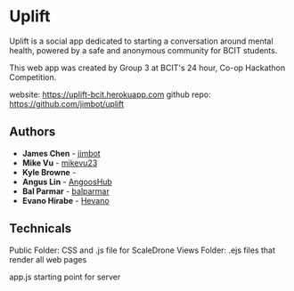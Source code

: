 # Uplift  

Uplift is a social app dedicated to starting a conversation around mental health, powered by a safe and anonymous community for BCIT students.


This web app was created by Group 3 at BCIT's 24 hour, Co-op Hackathon Competition.

website: https://uplift-bcit.herokuapp.com
github repo: https://github.com/jimbot/uplift

## Authors

* **James Chen** - [jimbot](https://github.com/jimbot)
* **Mike Vu** - [mikevu23](htts://github.com/mikevu23)
* **Kyle Browne** - 
* **Angus Lin** - [AngoosHub](http://github.com/AngoosHub)
* **Bal Parmar** - [balparmar](https://github.com/balparmar)
* **Evano Hirabe** - [Hevano](https://github.com/Hevano)

## Technicals

Public Folder: CSS and .js file for ScaleDrone
Views Folder: .ejs files that render all web pages

app.js starting point for server
